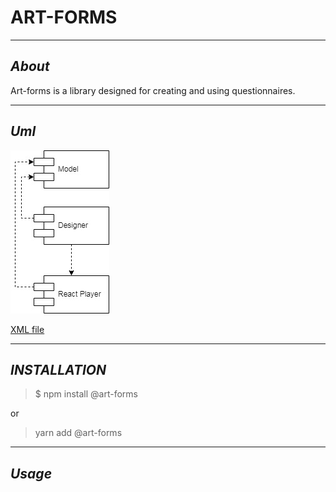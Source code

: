 # ART-FORMS #
***
## _About_

Art-forms is a library designed for creating and using questionnaires.
***
## _Uml_

![uml diagram](./Uml-diagram-modules.jpg)

[XML file](./Uml-diagram-modules.xml "Link for xml file")
***

## _INSTALLATION_

>$ npm install @art-forms

or
>yarn add @art-forms

***
## _Usage_
